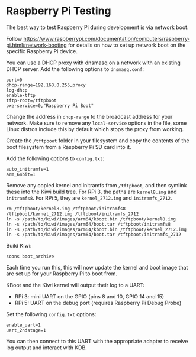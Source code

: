 Raspberry Pi Testing
====================

The best way to test Raspberry Pi during development is via network boot.

Follow https://www.raspberrypi.com/documentation/computers/raspberry-pi.html#network-booting
for details on how to set up network boot on the specific Raspberry Pi device.

You can use a DHCP proxy with dnsmasq on a network with an existing DHCP server.
Add the following options to `dnsmasq.conf`:

    port=0
    dhcp-range=192.168.0.255,proxy
    log-dhcp
    enable-tftp
    tftp-root=/tftpboot
    pxe-service=0,"Raspberry Pi Boot"

Change the address in `dhcp-range` to the broadcast address for your network.
Make sure to remove any `local-service` options in the file, some Linux distros
include this by default which stops the proxy from working.

Create the `/tftpboot` folder in your filesystem and copy the contents of the
boot filesystem from a Raspberry Pi SD card into it.

Add the following options to `config.txt`:

    auto_initramfs=1
    arm_64bit=1

Remove any copied kernel and initramfs from `/tftpboot`, and then symlink these
into the Kiwi build tree. For RPi 3, the paths are `kernel8.img` and
`initramfs8`. For RPi 5, they are `kernel_2712.img` and `initramfs_2712`.

    rm /tftpboot/kernel8.img /tftpboot/initramfs8 /tftpboot/kernel_2712.img /tftpboot/initramfs_2712
    ln -s /path/to/kiwi/images/arm64/kboot.bin /tftpboot/kernel8.img
    ln -s /path/to/kiwi/images/arm64/boot.tar /tftpboot/initramfs8
    ln -s /path/to/kiwi/images/arm64/kboot.bin /tftpboot/kernel_2712.img
    ln -s /path/to/kiwi/images/arm64/boot.tar /tftpboot/initramfs_2712

Build Kiwi:

    scons boot_archive

Each time you run this, this will now update the kernel and boot image that
are set up for your Raspberry Pi to boot from.

KBoot and the Kiwi kernel will output their log to a UART:

* RPi 3: mini UART on the GPIO (pins 8 and 10, GPIO 14 and 15)
* RPi 5: UART on the debug port (requires Raspberry Pi Debug Probe)

Set the following `config.txt` options:

    enable_uart=1
    uart_2ndstage=1

You can then connect to this UART with the appropriate adapter to receive log
output and interact with KDB.